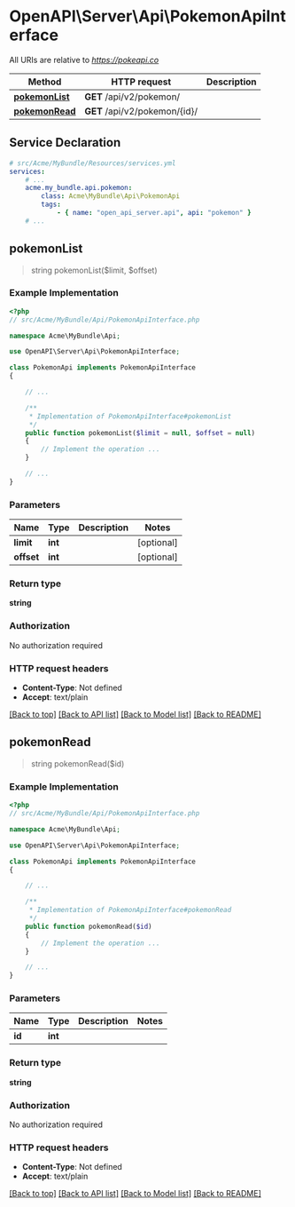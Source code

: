 # OpenAPI\Server\Api\PokemonApiInterface

All URIs are relative to *https://pokeapi.co*

Method | HTTP request | Description
------------- | ------------- | -------------
[**pokemonList**](PokemonApiInterface.md#pokemonList) | **GET** /api/v2/pokemon/ | 
[**pokemonRead**](PokemonApiInterface.md#pokemonRead) | **GET** /api/v2/pokemon/{id}/ | 


## Service Declaration
```yaml
# src/Acme/MyBundle/Resources/services.yml
services:
    # ...
    acme.my_bundle.api.pokemon:
        class: Acme\MyBundle\Api\PokemonApi
        tags:
            - { name: "open_api_server.api", api: "pokemon" }
    # ...
```

## **pokemonList**
> string pokemonList($limit, $offset)



### Example Implementation
```php
<?php
// src/Acme/MyBundle/Api/PokemonApiInterface.php

namespace Acme\MyBundle\Api;

use OpenAPI\Server\Api\PokemonApiInterface;

class PokemonApi implements PokemonApiInterface
{

    // ...

    /**
     * Implementation of PokemonApiInterface#pokemonList
     */
    public function pokemonList($limit = null, $offset = null)
    {
        // Implement the operation ...
    }

    // ...
}
```

### Parameters

Name | Type | Description  | Notes
------------- | ------------- | ------------- | -------------
 **limit** | **int**|  | [optional]
 **offset** | **int**|  | [optional]

### Return type

**string**

### Authorization

No authorization required

### HTTP request headers

 - **Content-Type**: Not defined
 - **Accept**: text/plain

[[Back to top]](#) [[Back to API list]](../../README.md#documentation-for-api-endpoints) [[Back to Model list]](../../README.md#documentation-for-models) [[Back to README]](../../README.md)

## **pokemonRead**
> string pokemonRead($id)



### Example Implementation
```php
<?php
// src/Acme/MyBundle/Api/PokemonApiInterface.php

namespace Acme\MyBundle\Api;

use OpenAPI\Server\Api\PokemonApiInterface;

class PokemonApi implements PokemonApiInterface
{

    // ...

    /**
     * Implementation of PokemonApiInterface#pokemonRead
     */
    public function pokemonRead($id)
    {
        // Implement the operation ...
    }

    // ...
}
```

### Parameters

Name | Type | Description  | Notes
------------- | ------------- | ------------- | -------------
 **id** | **int**|  |

### Return type

**string**

### Authorization

No authorization required

### HTTP request headers

 - **Content-Type**: Not defined
 - **Accept**: text/plain

[[Back to top]](#) [[Back to API list]](../../README.md#documentation-for-api-endpoints) [[Back to Model list]](../../README.md#documentation-for-models) [[Back to README]](../../README.md)


